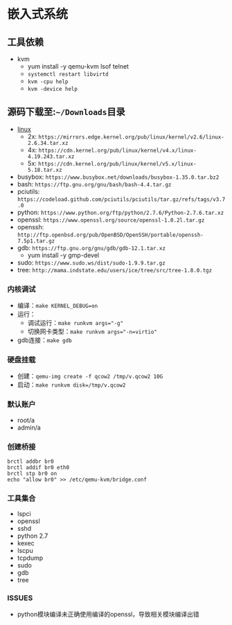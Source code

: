 # 嵌入式系统

## 工具依赖

- kvm
  - yum install -y qemu-kvm lsof telnet
  - `systemctl restart libvirtd`
  - `kvm -cpu help`
  - `kvm -device help`

## 源码下载至:`~/Downloads`目录

- [linux](https://www.kernel.org/)
  - 2x: `https://mirrors.edge.kernel.org/pub/linux/kernel/v2.6/linux-2.6.34.tar.xz`
  - 4x: `https://cdn.kernel.org/pub/linux/kernel/v4.x/linux-4.19.243.tar.xz`
  - 5x: `https://cdn.kernel.org/pub/linux/kernel/v5.x/linux-5.18.tar.xz`
- busybox: `https://www.busybox.net/downloads/busybox-1.35.0.tar.bz2`
- bash: `https://ftp.gnu.org/gnu/bash/bash-4.4.tar.gz`
- pciutils: `https://codeload.github.com/pciutils/pciutils/tar.gz/refs/tags/v3.7.0`
- python: `https://www.python.org/ftp/python/2.7.6/Python-2.7.6.tar.xz`
- openssl: `https://www.openssl.org/source/openssl-1.0.2l.tar.gz`
- openssh: `http://ftp.openbsd.org/pub/OpenBSD/OpenSSH/portable/openssh-7.5p1.tar.gz`
- gdb: `https://ftp.gnu.org/gnu/gdb/gdb-12.1.tar.xz`
  - yum install -y gmp-devel
- sudo: `https://www.sudo.ws/dist/sudo-1.9.9.tar.gz`
- tree: `http://mama.indstate.edu/users/ice/tree/src/tree-1.8.0.tgz`

### 内核调试

- 编译：`make KERNEL_DEBUG=on`
- 运行：
  - 调试运行：`make runkvm args="-g"`
  - 切换网卡类型：`make runkvm args="-n=virtio"`
- gdb连接：`make gdb`

### 硬盘挂载

- 创建：`qemu-img create -f qcow2 /tmp/v.qcow2 10G`
- 启动：`make runkvm disk=/tmp/v.qcow2`

### 默认账户

- root/a
- admin/a

### 创建桥接

```
brctl addbr br0
brctl addif br0 eth0
brctl stp br0 on
echo "allow br0" >> /etc/qemu-kvm/bridge.conf
```

### 工具集合

- lspci
- openssl
- sshd
- python 2.7
- kexec
- lscpu
- tcpdump
- sudo
- gdb
- tree

### ISSUES

- python模块编译未正确使用编译的openssl，导致相关模块编译出错